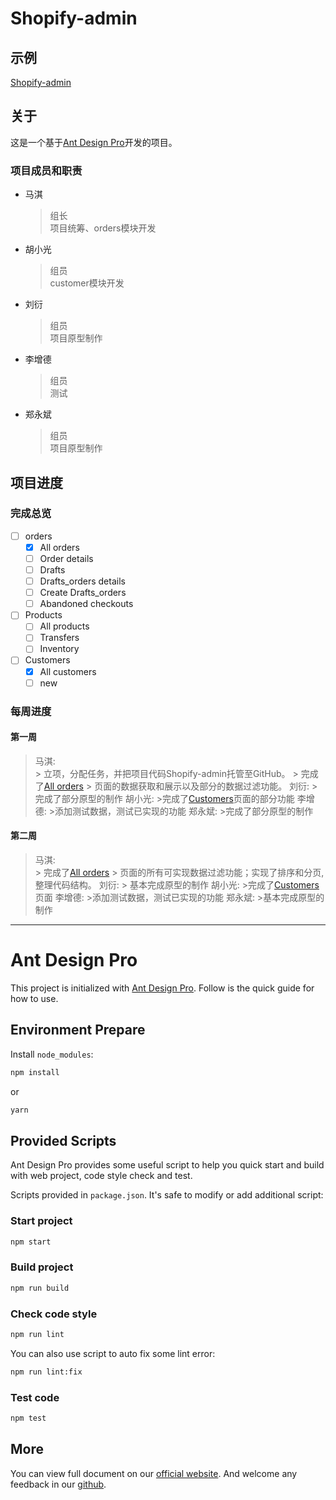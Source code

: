 # Shopify-admin

## 示例

[Shopify-admin](https://findiqam.github.io/shopify-admin/)

## 关于

这是一个基于[Ant Design Pro](https://pro.ant.design)开发的项目。

### 项目成员和职责

* 马淇
    > 组长  
    > 项目统筹、orders模块开发
* 胡小光
    >组员  
    >customer模块开发
* 刘衍
    >组员  
    >项目原型制作
* 李增德
    >组员  
    >测试
* 郑永斌
    >组员  
    >项目原型制作

## 项目进度

### 完成总览

 - [ ] orders
    - [x] All orders
    - [ ] Order details
    - [ ] Drafts
    - [ ] Drafts_orders details
    - [ ] Create Drafts_orders
    - [ ] Abandoned checkouts
 - [ ] Products
    - [ ] All products
    - [ ] Transfers
    - [ ] Inventory
 - [ ] Customers
    - [x] All customers
    - [ ] new

### 每周进度

#### 第一周

> 马淇:  
    > 立项，分配任务，并把项目代码Shopify-admin托管至GitHub。
    > 完成了[All orders](https://findiqam.github.io/shopify-admin/#/orders/all-orders)
    > 页面的数据获取和展示以及部分的数据过滤功能。
> 刘衍:
    > 完成了部分原型的制作
>胡小光:
    >完成了[Customers](https://findiqam.github.io/shopify-admin/#/customers)页面的部分功能
>李增德:
    >添加测试数据，测试已实现的功能
>郑永斌:
    >完成了部分原型的制作
#### 第二周

> 马淇:  
    > 完成了[All orders](https://findiqam.github.io/shopify-admin/#/orders/all-orders)
    > 页面的所有可实现数据过滤功能；实现了排序和分页,整理代码结构。
> 刘衍:
    > 基本完成原型的制作
>胡小光:
    >完成了[Customers](https://findiqam.github.io/shopify-admin/#/customers)页面
>李增德:
    >添加测试数据，测试已实现的功能
>郑永斌:
    >基本完成原型的制作

***

# Ant Design Pro

This project is initialized with [Ant Design Pro](https://pro.ant.design). Follow is the quick guide for how to use.

## Environment Prepare

Install `node_modules`:

```bash
npm install
```

or

```bash
yarn
```

## Provided Scripts

Ant Design Pro provides some useful script to help you quick start and build with web project, code style check and test.

Scripts provided in `package.json`. It's safe to modify or add additional script:

### Start project

```bash
npm start
```

### Build project

```bash
npm run build
```

### Check code style

```bash
npm run lint
```

You can also use script to auto fix some lint error:

```bash
npm run lint:fix
```

### Test code

```bash
npm test
```

## More

You can view full document on our [official website](https://pro.ant.design). And welcome any feedback in our [github](https://github.com/ant-design/ant-design-pro).
